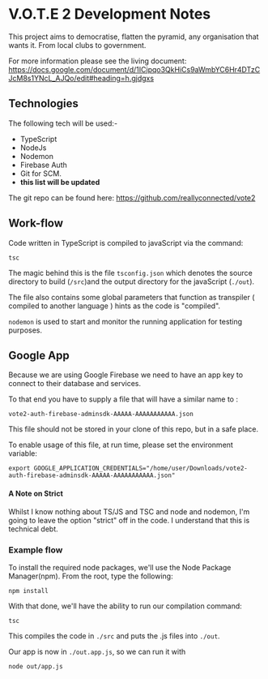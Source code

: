 # V.O.T.E 2 Development Notes
This project aims to democratise, flatten the pyramid, any organisation that wants it. From local clubs to government. 

For more information please see the living document: https://docs.google.com/document/d/1ICipqo3QkHiCs9aWmbYC6Hr4DTzCJcM8s1YNcL_AJQo/edit#heading=h.gjdgxs

## Technologies 
The following tech will be used:-

* TypeScript
* NodeJs
* Nodemon
* Firebase Auth
* Git for SCM.
* **this list will be updated**

The git repo can be found here: https://github.com/reallyconnected/vote2 

## Work-flow
Code written in TypeScript is compiled to javaScript via the command:

`tsc`

The magic behind this is the file `tsconfig.json` which denotes the source directory to build (`/src`)and the output directory for the javaScript (`./out`). 

The file also contains some global parameters that function as transpiler ( compiled to another language ) hints as the code is "compiled".

`nodemon` is used to start and monitor the running application for testing purposes. 

## Google App
Because we are using Google Firebase we need to have an app key to connect to their database and services. 

To that end you have to supply a file that will have a similar name to :

`vote2-auth-firebase-adminsdk-AAAAA-AAAAAAAAAAA.json`

This file should not be stored in your clone of this repo, but in a safe place. 

To enable usage of this file, at run time, please set the environment variable:

`export GOOGLE_APPLICATION_CREDENTIALS="/home/user/Downloads/vote2-auth-firebase-adminsdk-AAAAA-AAAAAAAAAAA.json"`


#### A Note on Strict
Whilst I know nothing about TS/JS and TSC and node and nodemon, I'm going to leave the option "strict" off in the code. I understand that this is technical debt.

### Example flow

To install the required node packages, we'll use the Node Package Manager(npm). From the root, type the following:

`npm install`

With that done, we'll have the ability to run our compilation command:

`tsc`

This compiles the code in `./src` and puts the .js files into `./out`.

Our app is now in `./out.app.js`, so we can run it with 

`node out/app.js`







